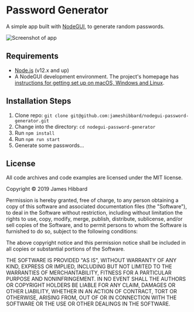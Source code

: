 # Password Generator

A simple app built with [NodeGUI](https://github.com/nodegui/nodegui), to generate random passwords.

![Screenshot of app](https://res.cloudinary.com/hibbard/image/upload/v1568030141/password-generator.png)

## Requirements

* [Node.js](http://nodejs.org/) (v12.x and up)
* A NodeGUI development environment. The project's homepage has [instructions for getting set up on macOS, Windows and Linux](https://nodegui.github.io/nodegui/#/tutorial/development-environment).

## Installation Steps

1. Clone repo: `git clone git@github.com:jameshibbard/nodegui-password-generator.git`
2. Change into the directory: `cd nodegui-password-generator`
3. Run `npm install`
3. Run `npm run start`
4. Generate some passwords...

## License

All code archives and code examples are licensed under the MIT license.

Copyright © 2019 James Hibbard

Permission is hereby granted, free of charge, to any person obtaining a copy of this software and associated documentation files (the "Software"), to deal in the Software without restriction, including without limitation the rights to use, copy, modify, merge, publish, distribute, sublicense, and/or sell copies of the Software, and to permit persons to whom the Software is furnished to do so, subject to the following conditions:

The above copyright notice and this permission notice shall be included in all copies or substantial portions of the Software.

THE SOFTWARE IS PROVIDED "AS IS", WITHOUT WARRANTY OF ANY KIND, EXPRESS OR IMPLIED, INCLUDING BUT NOT LIMITED TO THE WARRANTIES OF MERCHANTABILITY, FITNESS FOR A PARTICULAR PURPOSE AND NONINFRINGEMENT. IN NO EVENT SHALL THE AUTHORS OR COPYRIGHT HOLDERS BE LIABLE FOR ANY CLAIM, DAMAGES OR OTHER LIABILITY, WHETHER IN AN ACTION OF CONTRACT, TORT OR OTHERWISE, ARISING FROM, OUT OF OR IN CONNECTION WITH THE SOFTWARE OR THE USE OR OTHER DEALINGS IN THE SOFTWARE.
